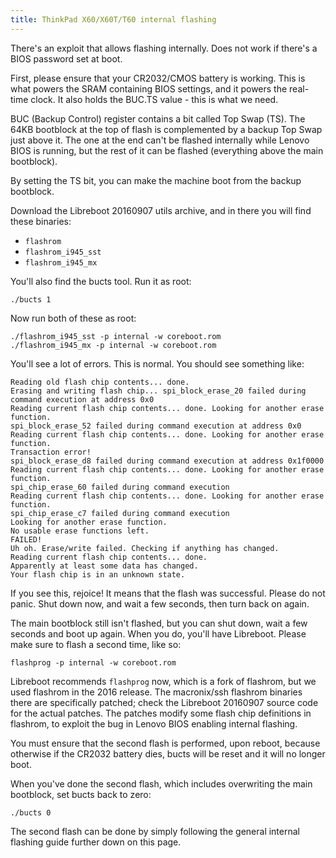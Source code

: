 ```yaml
---
title: ThinkPad X60/X60T/T60 internal flashing
---
```


There's an exploit that allows flashing internally. Does not work if there's a
BIOS password set at boot.

First, please ensure that your CR2032/CMOS battery is working. This is what
powers the SRAM containing BIOS settings, and it powers the real-time clock.
It also holds the BUC.TS value - this is what we need.

BUC (Backup Control) register contains a bit called Top Swap (TS). The 64KB
bootblock at the top of flash is complemented by a backup Top Swap just above
it. The one at the end can't be flashed internally while Lenovo BIOS is running,
but the rest of it can be flashed (everything above the main bootblock).

By setting the TS bit, you can make the machine boot from the backup bootblock.

Download the Libreboot 20160907 utils archive, and in there you will find
these binaries:

* `flashrom`
* `flashrom_i945_sst`
* `flashrom_i945_mx`

You'll also find the bucts tool. Run it as root:

	./bucts 1

Now run both of these as root:
	
	./flashrom_i945_sst -p internal -w coreboot.rom
	./flashrom_i945_mx -p internal -w coreboot.rom

You'll see a lot of errors. This is normal. You should see something like:

```
Reading old flash chip contents... done.
Erasing and writing flash chip... spi_block_erase_20 failed during command execution at address 0x0
Reading current flash chip contents... done. Looking for another erase function.
spi_block_erase_52 failed during command execution at address 0x0
Reading current flash chip contents... done. Looking for another erase function.
Transaction error!
spi_block_erase_d8 failed during command execution at address 0x1f0000
Reading current flash chip contents... done. Looking for another erase function.
spi_chip_erase_60 failed during command execution
Reading current flash chip contents... done. Looking for another erase function.
spi_chip_erase_c7 failed during command execution
Looking for another erase function.
No usable erase functions left.
FAILED!
Uh oh. Erase/write failed. Checking if anything has changed.
Reading current flash chip contents... done.
Apparently at least some data has changed.
Your flash chip is in an unknown state.
```

If you see this, rejoice! It means that the flash was successful. Please do not
panic. Shut down now, and wait a few seconds, then turn back on again.

The main bootblock still isn't flashed, but you can shut down, wait a few
seconds and boot up again. When you do, you'll have Libreboot. Please make
sure to flash a second time, like so:
	
	flashprog -p internal -w coreboot.rom

Libreboot recommends `flashprog` now, which is a fork of flashrom, but we used
flashrom in the 2016 release. The macronix/ssh flashrom binaries there are
specifically patched; check the Libreboot 20160907 source code for the actual
patches. The patches modify some flash chip definitions in flashrom, to exploit
the bug in Lenovo BIOS enabling internal flashing.

You must ensure that the second flash is performed, upon reboot, because
otherwise if the CR2032 battery dies, bucts will be reset and it will no
longer boot.

When you've done the second flash, which includes overwriting the main
bootblock, set bucts back to zero:

	./bucts 0

The second flash can be done by simply following the general internal flashing
guide further down on this page.


